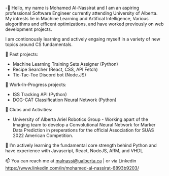 -👋 Hello, my name is Mohamed Al-Nassirat and I am an aspiring professional Software Engineer currently attending University of Alberta. My intrests lie in Machine Learning and Artifical Intelligence, Various alogorithms and efficent optimizations, and have worked previously on web development projects. 

I am contionously learning and actively engaing myself in a variety of new topics around CS fundamentals. 

   
🔭 Past projects: 
   - Machine Learning Training Sets Assigner (Python)
   - Recipe Searcher (React, CSS, API Fetch) 
   - Tic-Tac-Toe Discord bot (Node.JS)

🔭 Work-In-Progress projects: 
   - ISS Tracking API (Python)
   - DOG-CAT Classification Neural Network (Python)

🔭 Clubs and Activities:
   - University of Alberta Ariel Robotics Group - Working apart of the Imaging team to develop a Convolutional Neural Network for Marker Data Prediction in preperations for the official Association for SUAS 2022 American Competition. 
 
🌱 I’m actively learning the fundamental core strength behind Python and have experience with Javascript, React, NodeJS, ARM, and VHDL


📫 You can reach me at malnassi@ualberta.ca | or via Linkedin https://www.linkedin.com/in/mohamed-al-nassirat-6893b9203/

<!---
MohamedAl-Nassirat/MohamedAl-Nassirat is a ✨ special ✨ repository because its `README.md` (this file) appears on your GitHub profile.
You can click the Preview link to take a look at your changes.
--->
